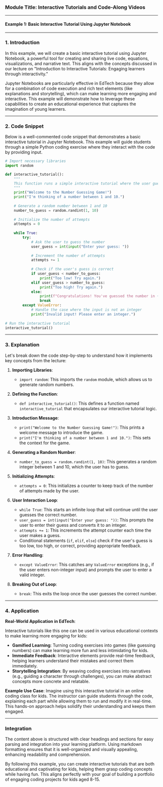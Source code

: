 ### Module Title: Interactive Tutorials and Code-Along Videos ###

---

#### Example 1: Basic Interactive Tutorial Using Jupyter Notebook

---

### 1. Introduction

In this example, we will create a basic interactive tutorial using Jupyter Notebook, a powerful tool for creating and sharing live code, equations, visualizations, and narrative text. This aligns with the concepts discussed in our lecture on "Introduction to Interactive Tutorials: Engaging learners through interactivity." 

Jupyter Notebooks are particularly effective in EdTech because they allow for a combination of code execution and rich text elements (like explanations and storytelling), which can make learning more engaging and interactive. This example will demonstrate how to leverage these capabilities to create an educational experience that captures the imagination of young learners.

---

### 2. Code Snippet

Below is a well-commented code snippet that demonstrates a basic interactive tutorial in Jupyter Notebook. This example will guide students through a simple Python coding exercise where they interact with the code by providing input.

```python
# Import necessary libraries
import random

def interactive_tutorial():
    """
    This function runs a simple interactive tutorial where the user guesses a number.
    """
    print("Welcome to the Number Guessing Game!")
    print("I'm thinking of a number between 1 and 10.")
    
    # Generate a random number between 1 and 10
    number_to_guess = random.randint(1, 10)
    
    # Initialize the number of attempts
    attempts = 0
    
    while True:
        try:
            # Ask the user to guess the number
            user_guess = int(input("Enter your guess: "))
            
            # Increment the number of attempts
            attempts += 1
            
            # Check if the user's guess is correct
            if user_guess < number_to_guess:
                print("Too low! Try again.")
            elif user_guess > number_to_guess:
                print("Too high! Try again.")
            else:
                print(f"Congratulations! You've guessed the number in {attempts} attempts.")
                break
        except ValueError:
            # Handle the case where the input is not an integer
            print("Invalid input! Please enter an integer.")
    
# Run the interactive tutorial
interactive_tutorial()
```

---

### 3. Explanation

Let's break down the code step-by-step to understand how it implements key concepts from the lecture:

1. **Importing Libraries**:
   - `import random`: This imports the `random` module, which allows us to generate random numbers.

2. **Defining the Function**:
   - `def interactive_tutorial()`: This defines a function named `interactive_tutorial` that encapsulates our interactive tutorial logic.

3. **Introduction Message**:
   - `print("Welcome to the Number Guessing Game!")`: This prints a welcome message to introduce the game.
   - `print("I'm thinking of a number between 1 and 10.")`: This sets the context for the game.

4. **Generating a Random Number**:
   - `number_to_guess = random.randint(1, 10)`: This generates a random integer between 1 and 10, which the user has to guess.

5. **Initializing Attempts**:
   - `attempts = 0`: This initializes a counter to keep track of the number of attempts made by the user.

6. **User Interaction Loop**:
   - `while True`: This starts an infinite loop that will continue until the user guesses the correct number.
   - `user_guess = int(input("Enter your guess: "))`: This prompts the user to enter their guess and converts it to an integer.
   - `attempts += 1`: This increments the attempt counter each time the user makes a guess.
   - Conditional statements (`if`, `elif`, `else`) check if the user's guess is too low, too high, or correct, providing appropriate feedback.

7. **Error Handling**:
   - `except ValueError`: This catches any `ValueError` exceptions (e.g., if the user enters non-integer input) and prompts the user to enter a valid integer.

8. **Breaking Out of Loop**:
   - `break`: This exits the loop once the user guesses the correct number.

---

### 4. Application

**Real-World Application in EdTech**:

Interactive tutorials like this one can be used in various educational contexts to make learning more engaging for kids:

- **Gamified Learning**: Turning coding exercises into games (like guessing numbers) can make learning more fun and less intimidating for kids.
- **Immediate Feedback**: Interactive elements provide real-time feedback, helping learners understand their mistakes and correct them immediately.
- **Storytelling Integration**: By weaving coding exercises into narratives (e.g., guiding a character through challenges), you can make abstract concepts more concrete and relatable.

**Example Use Case**:
Imagine using this interactive tutorial in an online coding class for kids. The instructor can guide students through the code, explaining each part while allowing them to run and modify it in real-time. This hands-on approach helps solidify their understanding and keeps them engaged.

---

### Integration

The content above is structured with clear headings and sections for easy parsing and integration into your learning platform. Using markdown formatting ensures that it is well-organized and visually appealing, enhancing readability and comprehension.

By following this example, you can create interactive tutorials that are both educational and captivating for kids, helping them grasp coding concepts while having fun. This aligns perfectly with your goal of building a portfolio of engaging coding projects for kids aged 8-15.